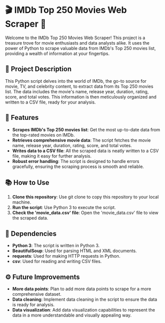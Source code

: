 # 🎬 IMDb Top 250 Movies Web Scraper 🍿

Welcome to the IMDb Top 250 Movies Web Scraper! This project is a treasure trove for movie enthusiasts and data analysts alike. It uses the power of Python to scrape valuable data from IMDb's Top 250 movies list, providing a wealth of information at your fingertips.

## 🌟 Project Description

This Python script delves into the world of IMDb, the go-to source for movie, TV, and celebrity content, to extract data from its Top 250 movies list. The data includes the movie's name, release year, duration, rating, score, and total votes. This information is then meticulously organized and written to a CSV file, ready for your analysis.

## 🚀 Features

- **Scrapes IMDb's Top 250 movies list**: Get the most up-to-date data from the top-rated movies on IMDb.
- **Retrieves comprehensive movie data**: The script fetches the movie name, release year, duration, rating, score, and total votes.
- **Writes data to a CSV file**: All the scraped data is neatly written to a CSV file, making it easy for further analysis.
- **Robust error handling**: The script is designed to handle errors gracefully, ensuring the scraping process is smooth and reliable.

## 📚 How to Use

1. **Clone this repository**: Use git clone to copy this repository to your local machine.
2. **Run the script**: Use Python 3 to execute the script.
3. **Check the 'movie_data.csv' file**: Open the 'movie_data.csv' file to view the scraped data.

## 🔧 Dependencies

- **Python 3**: The script is written in Python 3.
- **BeautifulSoup**: Used for parsing HTML and XML documents.
- **requests**: Used for making HTTP requests in Python.
- **csv**: Used for reading and writing CSV files.

## ⚙️ Future Improvements

- **More data points**: Plan to add more data points to scrape for a more comprehensive dataset.
- **Data cleaning**: Implement data cleaning in the script to ensure the data is ready for analysis.
- **Data visualization**: Add data visualization capabilities to represent the data in a more understandable and visually appealing way.
